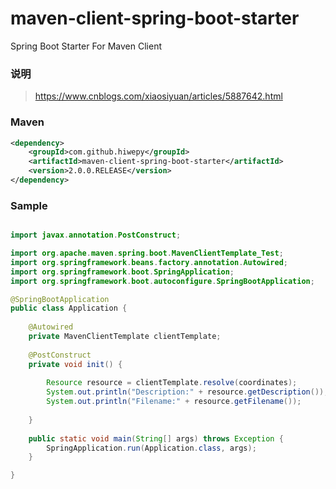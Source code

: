 # maven-client-spring-boot-starter
Spring Boot Starter For Maven Client

### 说明

 > https://www.cnblogs.com/xiaosiyuan/articles/5887642.html

### Maven

``` xml
<dependency>
	<groupId>com.github.hiwepy</groupId>
	<artifactId>maven-client-spring-boot-starter</artifactId>
	<version>2.0.0.RELEASE</version>
</dependency>
```

### Sample

```java

import javax.annotation.PostConstruct;

import org.apache.maven.spring.boot.MavenClientTemplate_Test;
import org.springframework.beans.factory.annotation.Autowired;
import org.springframework.boot.SpringApplication;
import org.springframework.boot.autoconfigure.SpringBootApplication;

@SpringBootApplication
public class Application {
	
	@Autowired
	private MavenClientTemplate clientTemplate;
	
	@PostConstruct
	private void init() {
		
		Resource resource = clientTemplate.resolve(coordinates);
		System.out.println("Description:" + resource.getDescription());
		System.out.println("Filename:" + resource.getFilename());
		
	}
	
	public static void main(String[] args) throws Exception {
		SpringApplication.run(Application.class, args);
	}

}

```
